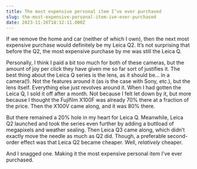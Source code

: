 ```yaml
---
title: The most expensive personal item I’ve ever purchased
slug: the-most-expensive-personal-item-ive-ever-purchased
date: 2023-11-26T18:12:11.000Z
---
```


If we remove the home and car (neither of which I own), then the next most expensive purchase would definitely be my Leica Q2. It’s not surprising that before the Q2, the most expensive purchase by me was still the Leica Q.

Personally, I think I paid a bit too much for both of these cameras, but the amount of joy per click they have given me so far sort of justifies it. The best thing about the Leica Q series is the lens, as it should be… in a camera(!). Not the features around it (as is the case with Sony, etc.), but the lens itself. Everything else just revolves around it. When I had gotten the Leica Q, I sold it off after a month. Not because I felt let down by it, but more because I thought the Fujifilm X100F was already 70% there at a fraction of the price. Then the X100V came along, and it was 80% there.

But there remained a 20% hole in my heart for Leica Q. Meanwhile, Leica Q2 launched and took the series even further by adding a buttload of megapixels and weather sealing. Then Leica Q3 came along, which didn’t exactly move the needle as much as Q2 did. Though, a preferable second-order effect was that Leica Q2 became cheaper. Well, *relatively* cheaper.

And I snagged one. Making it the most expensive personal item I’ve ever purchased.
